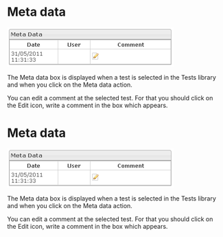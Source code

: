 <!--
author:
    - 'Jérôme Bogaerts'
created_at: '2012-04-12 17:18:15'
updated_at: '2013-03-13 13:38:49'
tags:
    - 'Manage Tests'
-->

Meta data
=========

![](../resources/tests-metadata.png)

The Meta data box is displayed when a test is selected in the Tests library and when you click on the Meta data action.

You can edit a comment at the selected test. For that you should click on the Edit icon, write a comment in the box which appears.

Meta data
=========

![](../resources/tests-metadata.png)

The Meta data box is displayed when a test is selected in the Tests library and when you click on the Meta data action.

You can edit a comment at the selected test. For that you should click on the Edit icon, write a comment in the box which appears.



